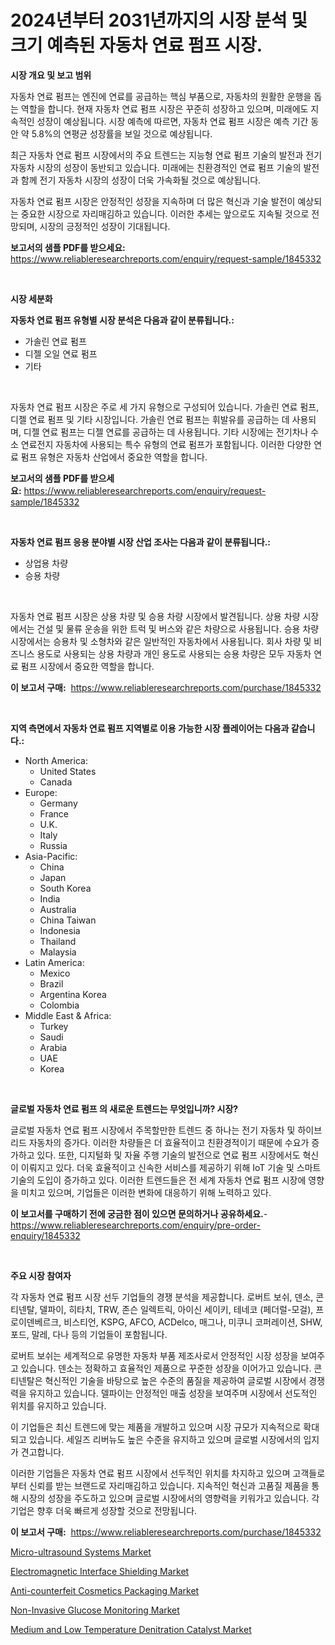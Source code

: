 <p><h1>2024년부터 2031년까지의 시장 분석 및 크기 예측된 자동차 연료 펌프 시장.</h1></p><p><strong>시장 개요 및 보고 범위</strong></p>
<p><p>자동차 연료 펌프는 엔진에 연료를 공급하는 핵심 부품으로, 자동차의 원활한 운행을 돕는 역할을 합니다. 현재 자동차 연료 펌프 시장은 꾸준히 성장하고 있으며, 미래에도 지속적인 성장이 예상됩니다. 시장 예측에 따르면, 자동차 연료 펌프 시장은 예측 기간 동안 약 5.8%의 연평균 성장률을 보일 것으로 예상됩니다. </p><p>최근 자동차 연료 펌프 시장에서의 주요 트렌드는 지능형 연료 펌프 기술의 발전과 전기 자동차 시장의 성장이 동반되고 있습니다. 미래에는 친환경적인 연료 펌프 기술의 발전과 함께 전기 자동차 시장의 성장이 더욱 가속화될 것으로 예상됩니다.</p><p>자동차 연료 펌프 시장은 안정적인 성장을 지속하며 더 많은 혁신과 기술 발전이 예상되는 중요한 시장으로 자리매김하고 있습니다. 이러한 추세는 앞으로도 지속될 것으로 전망되며, 시장의 긍정적인 성장이 기대됩니다.</p></p>
<p><strong>보고서의 샘플 PDF를 받으세요:</strong> <a href="https://www.reliableresearchreports.com/enquiry/request-sample/1845332">https://www.reliableresearchreports.com/enquiry/request-sample/1845332</a></p>
<p>&nbsp;</p>
<p><strong>시장 세분화</strong></p>
<p><strong>자동차 연료 펌프 유형별 시장 분석은 다음과 같이 분류됩니다.:</strong></p>
<p><ul><li>가솔린 연료 펌프</li><li>디젤 오일 연료 펌프</li><li>기타</li></ul></p>
<p>&nbsp;</p>
<p><p> 자동차 연료 펌프 시장은 주로 세 가지 유형으로 구성되어 있습니다. 가솔린 연료 펌프, 디젤 연료 펌프 및 기타 시장입니다. 가솔린 연료 펌프는 휘발유를 공급하는 데 사용되며, 디젤 연료 펌프는 디젤 연료를 공급하는 데 사용됩니다. 기타 시장에는 전기차나 수소 연료전지 자동차에 사용되는 특수 유형의 연료 펌프가 포함됩니다. 이러한 다양한 연료 펌프 유형은 자동차 산업에서 중요한 역할을 합니다.</p></p>
<p><strong>보고서의 샘플 PDF를 받으세요:</strong>&nbsp;<a href="https://www.reliableresearchreports.com/enquiry/request-sample/1845332">https://www.reliableresearchreports.com/enquiry/request-sample/1845332</a></p>
<p>&nbsp;</p>
<p><strong> 자동차 연료 펌프 응용 분야별 시장 산업 조사는 다음과 같이 분류됩니다.:</strong></p>
<p><ul><li>상업용 차량</li><li>승용 차량</li></ul></p>
<p>&nbsp;</p>
<p><p>자동차 연료 펌프 시장은 상용 차량 및 승용 차량 시장에서 발견됩니다. 상용 차량 시장에서는 건설 및 물류 운송을 위한 트럭 및 버스와 같은 차량으로 사용됩니다. 승용 차량 시장에서는 승용차 및 소형차와 같은 일반적인 자동차에서 사용됩니다. 회사 차량 및 비즈니스 용도로 사용되는 상용 차량과 개인 용도로 사용되는 승용 차량은 모두 자동차 연료 펌프 시장에서 중요한 역할을 합니다.</p></p>
<p><strong>이 보고서 구매:</strong>&nbsp; <a href="https://www.reliableresearchreports.com/purchase/1845332">https://www.reliableresearchreports.com/purchase/1845332</a></p>
<p>&nbsp;</p>
<p><strong>지역 측면에서 자동차 연료 펌프 지역별로 이용 가능한 시장 플레이어는 다음과 같습니다.:</strong></p>
<p><ul>
    <li>
        North America:
        <ul>
            <li>United States</li>
            <li>Canada</li>
        </ul>
    </li>
    <li>
        Europe:
        <ul>
            <li>Germany</li>
            <li>France</li>
            <li>U.K.</li>
            <li>Italy</li>
            <li>Russia</li>
        </ul>
    </li>
    <li>
        Asia-Pacific:
        <ul>
            <li>China</li>
            <li>Japan</li>
            <li>South Korea</li>
            <li>India</li>
            <li>Australia</li>
            <li>China Taiwan</li>
            <li>Indonesia</li>
            <li>Thailand</li>
            <li>Malaysia</li>
        </ul>
    </li>
    <li>
        Latin America:
        <ul>
            <li>Mexico</li>
            <li>Brazil</li>
            <li>Argentina Korea</li>
            <li>Colombia</li>
        </ul>
    </li>
    <li>
        Middle East & Africa:
        <ul>
            <li>Turkey</li>
            <li>Saudi</li>
            <li>Arabia</li>
            <li>UAE</li>
            <li>Korea</li>
        </ul>
    </li>
    </ul></p>
<p>&nbsp;</p>
<p><strong>글로벌 자동차 연료 펌프 의 새로운 트렌드는 무엇입니까? 시장?</strong></p>
<p><p>글로벌 자동차 연료 펌프 시장에서 주목할만한 트렌드 중 하나는 전기 자동차 및 하이브리드 자동차의 증가다. 이러한 차량들은 더 효율적이고 친환경적이기 때문에 수요가 증가하고 있다. 또한, 디지털화 및 자율 주행 기술의 발전으로 연료 펌프 시장에서도 혁신이 이뤄지고 있다. 더욱 효율적이고 신속한 서비스를 제공하기 위해 IoT 기술 및 스마트 기술의 도입이 증가하고 있다. 이러한 트렌드들은 전 세계 자동차 연료 펌프 시장에 영향을 미치고 있으며, 기업들은 이러한 변화에 대응하기 위해 노력하고 있다.</p></p>
<p><strong>이 보고서를 구매하기 전에 궁금한 점이 있으면 문의하거나 공유하세요.</strong>- <a href="https://www.reliableresearchreports.com/enquiry/pre-order-enquiry/1845332">https://www.reliableresearchreports.com/enquiry/pre-order-enquiry/1845332</a></p>
<p>&nbsp;</p>
<p><strong>주요 시장 참여자</strong></p>
<p><p>각 자동차 연료 펌프 시장 선두 기업들의 경쟁 분석을 제공합니다. 로버트 보쉬, 덴소, 콘티넨탈, 델파이, 히타치, TRW, 존슨 일렉트릭, 아이신 세이키, 테네코 (페더럴-모걸), 프로이덴베르크, 비스티언, KSPG, AFCO, ACDelco, 매그나, 미쿠니 코퍼레이션, SHW, 포드, 말레, 다나 등의 기업들이 포함됩니다.</p><p>로버트 보쉬는 세계적으로 유명한 자동차 부품 제조사로서 안정적인 시장 성장을 보여주고 있습니다. 덴소는 정확하고 효율적인 제품으로 꾸준한 성장을 이어가고 있습니다. 콘티넨탈은 혁신적인 기술을 바탕으로 높은 수준의 품질을 제공하여 글로벌 시장에서 경쟁력을 유지하고 있습니다. 델파이는 안정적인 매출 성장을 보여주며 시장에서 선도적인 위치를 유지하고 있습니다. </p><p>이 기업들은 최신 트렌드에 맞는 제품을 개발하고 있으며 시장 규모가 지속적으로 확대되고 있습니다. 세일즈 리버뉴도 높은 수준을 유지하고 있으며 글로벌 시장에서의 입지가 견고합니다.</p><p>이러한 기업들은 자동차 연료 펌프 시장에서 선두적인 위치를 차지하고 있으며 고객들로부터 신뢰를 받는 브랜드로 자리매김하고 있습니다. 지속적인 혁신과 고품질 제품을 통해 시장의 성장을 주도하고 있으며 글로벌 시장에서의 영향력을 키워가고 있습니다. 각 기업은 향후 더욱 빠르게 성장할 것으로 전망됩니다.</p></p>
<p><strong>이 보고서 구매:</strong>&nbsp;&nbsp;<a href="https://www.reliableresearchreports.com/purchase/1845332">https://www.reliableresearchreports.com/purchase/1845332</a></p>
<p><p><a href="https://invited-way-688.notion.site/Micro-ultrasound-Systems-Market-Size-Global-Industry-Overview-Market-Segmentation-and-Forecast-20-ac7010db9dab471abd2522e296d1f9f1">Micro-ultrasound Systems Market</a></p><p><a href="https://view.publitas.com/reportprime-1/electromagnetic-interface-shielding-market-furnish-information-about-market-size-market-share-market-dynamics-and-projections-spanning-from-2024-to-2031/">Electromagnetic Interface Shielding Market</a></p><p><a href="https://view.publitas.com/reportprime-1/anti-counterfeit-cosmetics-packaging-market-research-report-unlocks-analysis-on-the-market-financial-status-market-size-and-market-revenue-upto-2031/">Anti-counterfeit Cosmetics Packaging Market</a></p><p><a href="https://butternut-bug-553.notion.site/Non-Invasive-Glucose-Monitoring-Market-Size-Global-Industry-Overview-Market-Segmentation-and-Forec-4e32db0a93b0443b9342df2fd2013240">Non-Invasive Glucose Monitoring Market</a></p><p><a href="https://github.com/Glendatilghmankmgz0rbhwpy/Market-Research-Report-List-1/blob/main/medium-and-low-temperature-denitration-catalyst-market.md">Medium and Low Temperature Denitration Catalyst Market</a></p></p>
